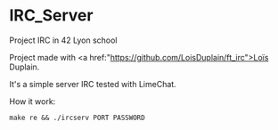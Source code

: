 # IRC_Server
Project IRC in 42 Lyon school

Project made with <a href:"https://github.com/LoisDuplain/ft_irc">Loïs Duplain</a>.

It's a simple server IRC tested with LimeChat.

How it work:
```
make re && ./ircserv PORT PASSWORD
``` 
